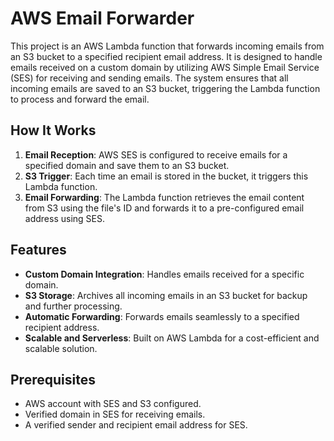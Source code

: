 # AWS Email Forwarder

This project is an AWS Lambda function that forwards incoming emails from an S3 bucket to a specified recipient email address. It is designed to handle emails received on a custom domain by utilizing AWS Simple Email Service (SES) for receiving and sending emails. The system ensures that all incoming emails are saved to an S3 bucket, triggering the Lambda function to process and forward the email.

## How It Works

1. **Email Reception**: AWS SES is configured to receive emails for a specified domain and save them to an S3 bucket.
2. **S3 Trigger**: Each time an email is stored in the bucket, it triggers this Lambda function.
3. **Email Forwarding**: The Lambda function retrieves the email content from S3 using the file's ID and forwards it to a pre-configured email address using SES.

## Features

- **Custom Domain Integration**: Handles emails received for a specific domain.
- **S3 Storage**: Archives all incoming emails in an S3 bucket for backup and further processing.
- **Automatic Forwarding**: Forwards emails seamlessly to a specified recipient address.
- **Scalable and Serverless**: Built on AWS Lambda for a cost-efficient and scalable solution.

## Prerequisites

- AWS account with SES and S3 configured.
- Verified domain in SES for receiving emails.
- A verified sender and recipient email address for SES.
